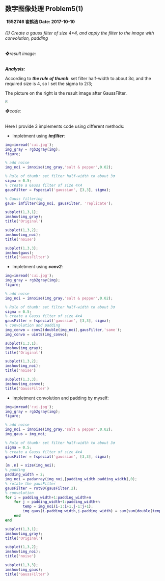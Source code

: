 ## 数字图像处理    Problem5(1)

​                                                                                                           **1552746  崔鹤洁            Date: 2017-10-10**

#### 

###### (1) Create a gauss filter of size 4*4, and apply the filter to the image with convolution,  padding

###### ❖result image:

***Analysis:***

According to ***the rule of thumb***: set filter half-width to about 3σ, and the required size is 4, so I set the sigma to 2/3;

The picture on the right is the result image after GaussFilter.



<img src="/Users/cuihejie/Desktop/homework5_1.png" style="zoom:50%"/>

###### ❖code:

Here I provide 3 implements code using different methods:

- Impletment using ***imfilter***:

```Matlab
img=imread('cui.jpg');
img_gray = rgb2gray(img);
figure;

% add noise
img_noi = imnoise(img_gray,'salt & pepper',0.02);

% Rule of thumb: set filter half-width to about 3σ
sigma = 0.5;
% create a Gauss filter of size 4x4
gausFilter = fspecial('gaussian', [3,3], sigma);

% Gauss filtering
gaus= imfilter(img_noi, gausFilter, 'replicate');

subplot(1,3,1);
imshow(img_gray);
title('Original')

subplot(1,3,2);
imshow(img_noi);
title('noise')

subplot(1,3,3);
imshow(gaus);
title('GaussFilter')
```

- Impletment using ***conv2***:

```Matlab
img=imread('cui.jpg');
img_gray = rgb2gray(img);
figure;

% add noise
img_noi = imnoise(img_gray,'salt & pepper',0.02);

% Rule of thumb: set filter half-width to about 3σ
sigma = 0.5;
% create a Gauss filter of size 4x4
gausFilter = fspecial('gaussian', [3,3], sigma);
% convolution and padding
img_convo = conv2(double(img_noi),gausFilter,'same');
img_convo = uint8(img_convo);

subplot(1,3,1);
imshow(img_gray);
title('Original')

subplot(1,3,2);
imshow(img_noi);
title('noise')

subplot(1,3,3);
imshow(img_convo);
title('GaussFilter')
```

- Impletment convolution and padding by myself:

```Matlab
img=imread('cui.jpg');
img_gray = rgb2gray(img);
figure;

% add noise
img_noi = imnoise(img_gray,'salt & pepper',0.02);
img_gaus = img_noi;

% Rule of thumb: set filter half-width to about 3σ
sigma = 0.5;
% create a Gauss filter of size 4x4
gausFilter = fspecial('gaussian', [3,3], sigma);

[m ,n] = size(img_noi);
% padding
padding_width = 2;
img_noi = padarray(img_noi,[padding_width padding_width],0);
% rotate the gausFilter
gausFilter = rot90(gausFilter,2);
% convolution
for i = padding_width+1:padding_width+m
    for j = padding_width+1:padding_width+n
        temp = img_noi(i-1:i+1,j-1:j+1);
        img_gaus(i-padding_width,j-padding_width) = sum(sum(double(temp).*gausFilter));
    end
end

subplot(1,3,1);
imshow(img_gray);
title('Original')

subplot(1,3,2);
imshow(img_noi);
title('noise')

subplot(1,3,3);
imshow(img_gaus);
title('GaussFilter')
```





